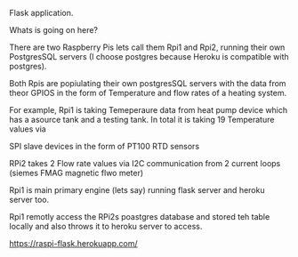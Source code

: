 Flask application.

Whats is going on here?

There are two Raspberry Pis lets call them Rpi1 and Rpi2, running their own PostgresSQL servers (I choose postgres because Heroku is compatible with postgres). 

Both Rpis are popiulating their own postgresSQL servers with the data from theor GPIOS in the form of Temperature and flow rates of a heating system.

For example, Rpi1 is taking Temeperaure data from heat pump device which has a asource tank and a testing tank. In total it is taking 19 Temperature values via 

SPI slave devices in the form of PT100 RTD sensors

RPi2 takes 2 Flow rate values via I2C communication from 2 current loops (siemes FMAG magnetic flwo meter)

Rpi1 is main primary engine (lets say) running flask server and heroku server too.

Rpi1 remotly access the RPi2s poastgres database and stored teh table locally and also throws it to heroku server to access.

https://raspi-flask.herokuapp.com/
